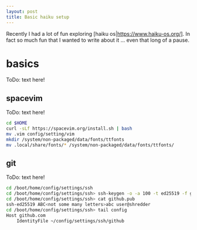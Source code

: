 ```yaml
---
layout: post
title: Basic haiku setup
---
```


Recently I had a lot of fun exploring [haiku os|https://www.haiku-os.org/].
In fact so much fun that I wanted to write about it ... even that long of a pause.

# basics

ToDo: text here!

## spacevim

ToDo: text here!

``` bash
cd $HOME
curl -sLf https://spacevim.org/install.sh | bash
mv .vim config/setting/vim
mkdir /system/non-packaged/data/fonts/ttfonts
mv .local/share/fonts/* /system/non-packaged/data/fonts/ttfonts/
```

## git

ToDo: text here!

``` bash
cd /boot/home/config/settings/ssh
cd /boot/home/config/settings/ssh> ssh-keygen -o -a 100 -t ed25519 -f github
cd /boot/home/config/settings/ssh> cat github.pub
ssh-ed25519 ABC<not some many letters>abc user@shredder
cd /boot/home/config/settings/ssh> tail config
Host github.com
    IdentityFile ~/config/settings/ssh/github
```

